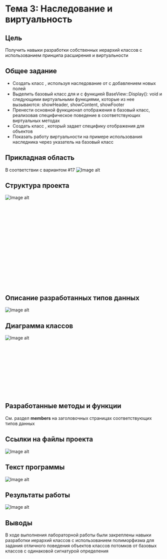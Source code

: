 # Тема 3: Наследование и виртуальность

## Цель
Получить навыки разработки собственных иерархий классов с использованием принципа расширения и виртуальности


## Общее задание
- Создать класс <Data2>, используя наследование от <Data1> с добавлением новых полей
- Выделить базовый класс <BaseView> для <View1> и <View2> с функцией BaseView::Display(): void и следующими виртуальными функциями, которые из нее вызываются: showHeader, showContent, showFooter
- Пренести основной функционал отображения в базовый класс, реализовав специфическое поведение в соответствующих виртуальных методах
- Создать класс <View3>, который задает специфику отображения для объектов <Data2>
- Показать работу виртуальности на примере использования наследника через указатель на базовый класс 

## Прикладная область
В соответствии с вариантом #17
![Image alt](https://raw.githubusercontent.com/kit25a/se-cpp/master/shazhko-artem/doc/shazhko03/source/Image01.png)


## Структура проекта

![Image alt](https://raw.githubusercontent.com/kit25a/se-cpp/master/shazhko-artem/doc/shazhko03/source/Image02.png)


<br><br><br><br><br><br><br><br><br><br><br><br><br><br><br>
## Описание разработанных типов данных

![Image alt](https://raw.githubusercontent.com/kit25a/se-cpp/master/shazhko-artem/doc/shazhko03/source/Image03.png)



## Диаграмма классов

![Image alt](https://raw.githubusercontent.com/kit25a/se-cpp/master/shazhko-artem/doc/shazhko03/source/Image04.png)

<br><br><br><br><br><br><br><br><br>
## Разработанные методы и функции
См. раздел <b>members</b> на заголовочных страницах соответствующих типов данных


## Ссылки на файлы проекта

![Image alt](https://raw.githubusercontent.com/kit25a/se-cpp/master/shazhko-artem/doc/shazhko03/source/Image05.png)



## Текст программы

![Image alt](https://raw.githubusercontent.com/kit25a/se-cpp/master/shazhko-artem/doc/shazhko03/source/Image06.png)


## Результаты работы

![Image alt](https://raw.githubusercontent.com/kit25a/se-cpp/master/shazhko-artem/doc/shazhko03/source/Image07.png)



## Выводы
В ходе выполнения лабораторной работы были закреплены навыки разработки иерархий классов с использованием полиморфизма для задания отличного поведения объектов классов потомков от базовых классов с одинаковой сигнатурой определения